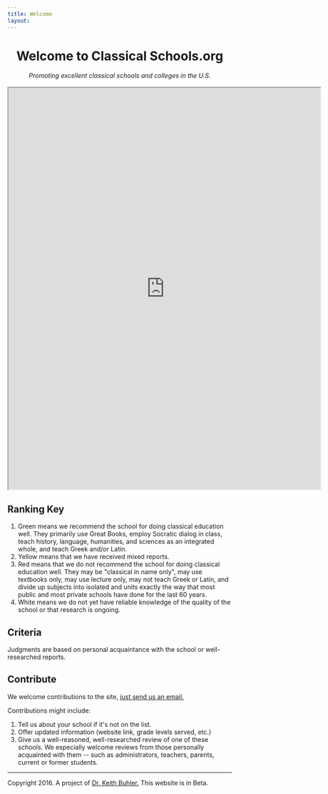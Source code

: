 ```yaml
---
title: Welcome
layout: 
---
```



<center><h1> Welcome to Classical Schools.org</h1>
<i>Promoting excellent classical schools and colleges in the U.S.</i>

<br>
<br>

<iframe src="https://docs.google.com/spreadsheets/d/1EfK8tTQCMRCGXG0WtnAt7QgME15Lr2N-9E9utusCG_Y/pubhtml?widget=true&amp;headers=false" height="900" width="700"></iframe>

<br>


</center>

## Ranking Key

1. Green means we recommend the school for doing classical education well. They primarily use Great Books, employ Socratic dialog in class, teach history, language, humanities, and sciences as an integrated whole, and teach Greek and/or Latin.
2. Yellow means that we have received mixed reports.
3. Red means that we do not recommend the school for doing classical education well. They may be "classical in name only", may use textbooks only, may use lecture only, may not teach Greek or Latin, and divide up subjects into isolated and units exactly the way that most public and most private schools have done for the last 60 years. 
4. White means we do not yet have reliable knowledge of the quality of the school or that research is ongoing. 


## Criteria

Judgments are based on personal acquaintance with the school or well-researched reports.  

## Contribute

We welcome contributions to the site, [just send us an email.](emailto:info@buhlerreport.com)

Contributions might include: 

1. Tell us about your school if it's not on the list. 
2. Offer updated information (website link, grade levels served, etc.)
2. Give us a well-reasoned, well-researched review of one of these schools. We especially welcome reviews from those personally acquainted with them -- such as administrators, teachers, parents, current or former students. 

----

Copyright 2016. A project of [Dr. Keith Buhler.](http://www.keithbuhler.com/buhlerreport/classical-education) This website is in Beta. 
